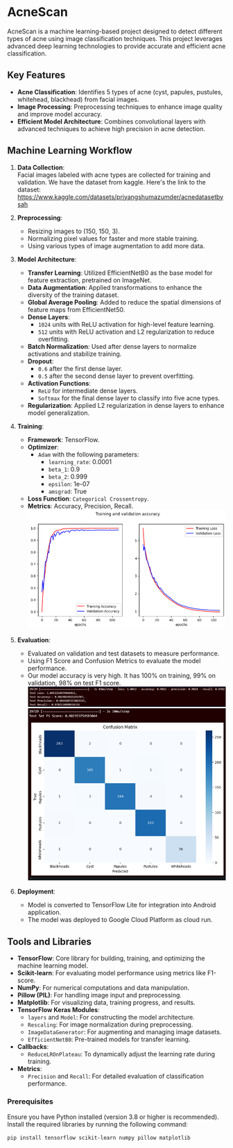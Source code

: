 # AcneScan  

AcneScan is a machine learning-based project designed to detect different types of acne using image classification techniques. This project leverages advanced deep learning technologies to provide accurate and efficient acne classification.  

## Key Features  

- **Acne Classification**: Identifies 5 types of acne (cyst, papules, pustules, whitehead, blackhead) from facial images.  
- **Image Processing**: Preprocessing techniques to enhance image quality and improve model accuracy.  
- **Efficient Model Architecture**: Combines convolutional layers with advanced techniques to achieve high precision in acne detection.  

## Machine Learning Workflow  

1. **Data Collection**:  
   Facial images labeled with acne types are collected for training and validation. We have the dataset from kaggle. Here's the link to the dataset:
   https://www.kaggle.com/datasets/priyangshumazumder/acnedatasetbysah

3. **Preprocessing**:  
   - Resizing images to (150, 150, 3).  
   - Normalizing pixel values for faster and more stable training.
   - Using various types of image augmentation to add more data.

4. **Model Architecture**:  
   - **Transfer Learning**: Utilized EfficientNetB0 as the base model for feature extraction, pretrained on ImageNet.  
   - **Data Augmentation**: Applied transformations to enhance the diversity of the training dataset.  
   - **Global Average Pooling**: Added to reduce the spatial dimensions of feature maps from EfficientNet50.  
   - **Dense Layers**:  
     - `1024` units with ReLU activation for high-level feature learning.  
     - `512` units with ReLU activation and L2 regularization to reduce overfitting.  
   - **Batch Normalization**: Used after dense layers to normalize activations and stabilize training.  
   - **Dropout**:  
     - `0.6` after the first dense layer.  
     - `0.5` after the second dense layer to prevent overfitting.  
   - **Activation Functions**:  
     - `ReLU` for intermediate dense layers.  
     - `Softmax` for the final dense layer to classify into five acne types.  
   - **Regularization**: Applied L2 regularization in dense layers to enhance model generalization.  
 
5. **Training**:  
   - **Framework**: TensorFlow.  
   - **Optimizer**:  
     - `Adam` with the following parameters:  
       - `learning_rate`: 0.0001  
       - `beta_1`: 0.9  
       - `beta_2`: 0.999  
       - `epsilon`: 1e-07  
       - `amsgrad`: True  
   - **Loss Function**: `Categorical Crossentropy`.  
   - **Metrics**: Accuracy, Precision, Recall.  
   ![Train and Val Accuracy](Result/train%20and%20validation%20accuracy.png)  

6. **Evaluation**:  
   - Evaluated on validation and test datasets to measure performance.
   - Using F1 Score and Confusion Metrics to evaluate the model performance.
   - Our model accuracy is very high. It has 100% on training, 99% on validation, 98% on test F1 score.  
   ![Evaluation Result](Result/evaluate_result.png)  
   ![Confusion Matrix](Result/confusion_matrix.png)

7. **Deployment**:  
   - Model is converted to TensorFlow Lite for integration into Android application.
   - The model was deployed to Google Cloud Platform as cloud run.  

## Tools and Libraries  

- **TensorFlow**: Core library for building, training, and optimizing the machine learning model.  
- **Scikit-learn**: For evaluating model performance using metrics like F1-score.  
- **NumPy**: For numerical computations and data manipulation.  
- **Pillow (PIL)**: For handling image input and preprocessing.  
- **Matplotlib**: For visualizing data, training progress, and results.  
- **TensorFlow Keras Modules**:  
  - `layers` and `Model`: For constructing the model architecture.  
  - `Rescaling`: For image normalization during preprocessing.  
  - `ImageDataGenerator`: For augmenting and managing image datasets.  
  - `EfficientNetB0`: Pre-trained models for transfer learning.  
- **Callbacks**:  
  - `ReduceLROnPlateau`: To dynamically adjust the learning rate during training.  
- **Metrics**:  
  - `Precision` and `Recall`: For detailed evaluation of classification performance.  

### Prerequisites  

Ensure you have Python installed (version 3.8 or higher is recommended). Install the required libraries by running the following command:  
```bash  
pip install tensorflow scikit-learn numpy pillow matplotlib  

